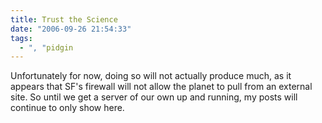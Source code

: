 ```yaml
---
title: Trust the Science
date: "2006-09-26 21:54:33"
tags:
  - ", "pidgin
---
```

Unfortunately for now, doing so will not actually produce much, as it appears that SF's firewall will not allow the planet to pull from an external site.  So until we get a server of our own up and running, my posts will continue to only show here.

